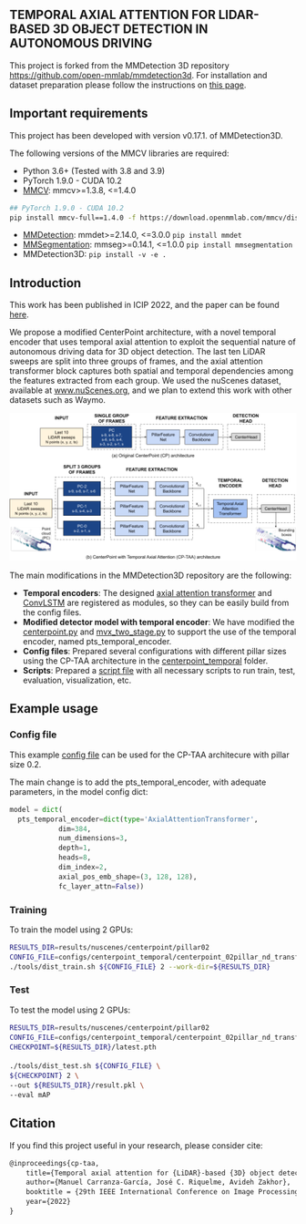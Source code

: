 ## TEMPORAL AXIAL ATTENTION FOR LIDAR-BASED 3D OBJECT DETECTION IN AUTONOMOUS DRIVING

This project is forked from the MMDetection 3D repository https://github.com/open-mmlab/mmdetection3d.
For installation and dataset preparation please follow the instructions on [this page](README_mmdet3d.md).

## Important requirements
This project has been developed with version v0.17.1. of MMDetection3D.

The following versions of the MMCV libraries are required:
- Python 3.6+ (Tested with 3.8 and 3.9)
- PyTorch 1.9.0 - CUDA 10.2 
- [MMCV](https://github.com/open-mmlab/mmcv): mmcv>=1.3.8, <=1.4.0 
```bash
## PyTorch 1.9.0 - CUDA 10.2
pip install mmcv-full==1.4.0 -f https://download.openmmlab.com/mmcv/dist/cu102/torch1.9.0/index.html
```
- [MMDetection](https://github.com/open-mmlab/mmdetection): mmdet>=2.14.0, <=3.0.0     `pip install mmdet`
- [MMSegmentation](https://github.com/open-mmlab/mmsegmentation): mmseg>=0.14.1, <=1.0.0     `pip install mmsegmentation`
- MMDetection3D: `pip install -v -e .`

## Introduction
This work has been published in ICIP 2022, and the paper can be found [here]((http://www-video.eecs.berkeley.edu/papers/cgmanuel/ICIP_2022_Manuel__Copy_.pdf)).

We propose a modified CenterPoint architecture, with a novel temporal encoder  that uses temporal
axial attention to exploit the sequential nature of autonomous driving data for 3D object detection. The last ten LiDAR sweeps are split into three groups of frames, and the axial attention transformer block captures both spatial and temporal dependencies among the features extracted from each group.
We used the nuScenes dataset, available at www.nuScenes.org, and we plan to extend this work with other datasets such as Waymo.

![Architecture](resources/arch.png)

The main modifications in the MMDetection3D repository are the following:

- **Temporal encoders**: The designed [axial attention transformer](mmdet3d/models/temporal_encoders/axial_attention_transformer.py) and [ConvLSTM](mmdet3d/models/temporal_encoders/convlstm.py) are registered as modules, so they can be easily build from the config files.
- **Modified detector model with temporal encoder**: We have modified the [centerpoint.py](mmdet3d/models/detectors/centerpoint.py) and [mvx_two_stage.py](mmdet3d/models/detectors/mvx_two_stage.py) to support the use of the temporal encoder, named pts_temporal_encoder.
- **Config files**: Prepared several configurations with different pillar sizes using the CP-TAA architecture in the [centerpoint_temporal](configs/centerpoint_temporal) folder.
- **Scripts**: Prepared a [script file](scripts/nuscenes_scripts.sh) with all necessary scripts to run train, test, evaluation, visualization, etc.


## Example usage

### Config file
This example [config file](configs/centerpoint_temporal/centerpoint_02pillar_nd_transformer_second_secfpn_4x8_cyclic_20e_nus.py) can be used for the CP-TAA architecure with pillar size 0.2. 

The main change is to add the pts_temporal_encoder, with adequate parameters, in the model config dict:

```python
model = dict(
  pts_temporal_encoder=dict(type='AxialAttentionTransformer',
            dim=384,
            num_dimensions=3,
            depth=1,
            heads=8,
            dim_index=2,
            axial_pos_emb_shape=(3, 128, 128),
            fc_layer_attn=False))
```
### Training
To train the model using 2 GPUs:

```bash
RESULTS_DIR=results/nuscenes/centerpoint/pillar02
CONFIG_FILE=configs/centerpoint_temporal/centerpoint_02pillar_nd_transformer_second_secfpn_4x8_cyclic_20e_nus.py
./tools/dist_train.sh ${CONFIG_FILE} 2 --work-dir=${RESULTS_DIR}
```
### Test

To test the model using 2 GPUs:

```bash
RESULTS_DIR=results/nuscenes/centerpoint/pillar02
CONFIG_FILE=configs/centerpoint_temporal/centerpoint_02pillar_nd_transformer_second_secfpn_4x8_cyclic_20e_nus.py
CHECKPOINT=${RESULTS_DIR}/latest.pth

./tools/dist_test.sh ${CONFIG_FILE} \
${CHECKPOINT} 2 \
--out ${RESULTS_DIR}/result.pkl \
--eval mAP 
```


## Citation

If you find this project useful in your research, please consider cite:

```latex
@inproceedings{cp-taa,
    title={Temporal axial attention for {LiDAR}-based {3D} object detection in autonomous driving},
    author={Manuel Carranza-García, José C. Riquelme, Avideh Zakhor},
    booktitle = {29th IEEE International Conference on Image Processing (IEEE ICIP)},
    year={2022}
}
```



